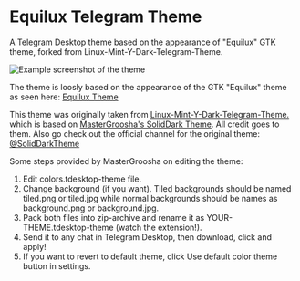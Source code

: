 # Equilux Telegram Theme
A Telegram Desktop theme based on the appearance of "Equilux" GTK theme, forked from Linux-Mint-Y-Dark-Telegram-Theme.

![Example screenshot of the theme](https://shuttereye.org/images/92/92141866616969ce_2000-2000.png)

The theme is loosly based on the appearance of the GTK "Equilux" theme as seen here:
[Equilux Theme](https://github.com/ddnexus/equilux-theme/blob/equilux-dev/screenshot.png)

This theme was originally taken from [Linux-Mint-Y-Dark-Telegram-Theme.](https://github.com/lkd70/Linux-Mint-Y-Dark-Telegram-Theme) which is based on [MasterGroosha's SolidDark Theme](https://github.com/MasterGroosha/telegram-soliddark-theme). All credit goes to them.
Also go check out the official channel for the original theme: [@SolidDarkTheme](https://telegram.me/SolidDarkTheme)

Some steps provided by MasterGroosha on editing the theme:

1. Edit colors.tdesktop-theme file.
2. Change background (if you want). Tiled backgrounds should be named tiled.png or tiled.jpg while normal backgrounds should be names as background.png or background.jpg.
3. Pack both files into zip-archive and rename it as YOUR-THEME.tdesktop-theme (watch the extension!).
4. Send it to any chat in Telegram Desktop, then download, click and apply!
5. If you want to revert to default theme, click Use default color theme button in settings.
